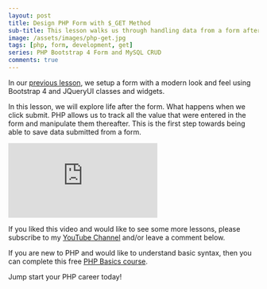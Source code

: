 ```yaml
---
layout: post
title: Design PHP Form with $_GET Method 
sub-title: This lesson walks us through handling data from a form after the submit button has been clicked.  
image: /assets/images/php-get.jpg
tags: [php, form, development, get]
series: PHP Bootstrap 4 Form and MySQL CRUD
comments: true
---
```


In our [previous lesson](https://trevoirwilliams.github.io/2019-10-19-php-form/), we setup a form with a modern look and feel using Bootstrap 4 and JQueryUI classes and widgets. 

In this lesson, we will explore life after the form. What happens when we click submit. PHP allows us to track all the value that were entered in the form and manipulate them thereafter. This is the first step towards being able to save data submitted from a form. 

<div class="well embed-container">
    <iframe  src="https://www.youtube.com/embed/LOR9dxlbhGo" frameborder="0" allow="accelerometer; autoplay; encrypted-media; gyroscope; picture-in-picture" allowfullscreen></iframe>
</div>

If you liked this video and would like to see some more lessons, please subscribe to my [YouTube Channel](http://bit.ly/2JlTIs4) and/or leave a comment below.


If you are new to PHP and would like to understand basic syntax, then you can complete this free [PHP Basics course](http://bit.ly/2nEh7NT). 

Jump start your PHP career today!